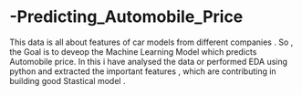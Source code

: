 # -Predicting_Automobile_Price
This data is all about features of car models from different companies . So , the Goal is to  deveop the Machine Learning Model which predicts Automobile price.
In this i have analysed the data or performed EDA using python and extracted the important features , which are contributing in building good Stastical model .  
